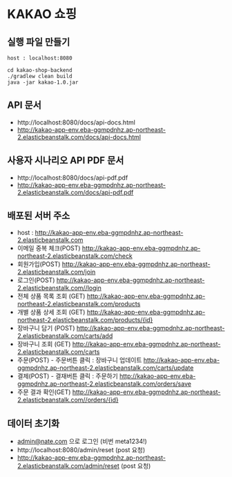 # KAKAO 쇼핑

## 실행 파일 만들기
```text
host : localhost:8080

cd kakao-shop-backend
./gradlew clean build
java -jar kakao-1.0.jar
```

## API 문서
- http://localhost:8080/docs/api-docs.html
- http://kakao-app-env.eba-ggmpdnhz.ap-northeast-2.elasticbeanstalk.com/docs/api-docs.html

## 사용자 시나리오 API PDF 문서
- http://localhost:8080/docs/api-pdf.pdf
- http://kakao-app-env.eba-ggmpdnhz.ap-northeast-2.elasticbeanstalk.com/docs/api-pdf.pdf

## 배포된 서버 주소
- host : http://kakao-app-env.eba-ggmpdnhz.ap-northeast-2.elasticbeanstalk.com
- 이메일 중복 체크(POST) http://kakao-app-env.eba-ggmpdnhz.ap-northeast-2.elasticbeanstalk.com/check
- 회원가입(POST) http://kakao-app-env.eba-ggmpdnhz.ap-northeast-2.elasticbeanstalk.com/join
- 로그인(POST) http://kakao-app-env.eba-ggmpdnhz.ap-northeast-2.elasticbeanstalk.com//login
- 전체 상품 목록 조회 (GET) http://kakao-app-env.eba-ggmpdnhz.ap-northeast-2.elasticbeanstalk.com/products
- 개별 상품 상세 조회 (GET) http://kakao-app-env.eba-ggmpdnhz.ap-northeast-2.elasticbeanstalk.com/products/{id}
- 장바구니 담기 (POST) http://kakao-app-env.eba-ggmpdnhz.ap-northeast-2.elasticbeanstalk.com/carts/add
- 장바구니 조회 (GET) http://kakao-app-env.eba-ggmpdnhz.ap-northeast-2.elasticbeanstalk.com/carts
- 주문(POST) - 주문버튼 클릭 : 장바구니 업데이트 http://kakao-app-env.eba-ggmpdnhz.ap-northeast-2.elasticbeanstalk.com/carts/update
- 결제(POST) - 결재버튼 클릭 : 주문하기 http://kakao-app-env.eba-ggmpdnhz.ap-northeast-2.elasticbeanstalk.com/orders/save
- 주문 결과 확인(GET) http://kakao-app-env.eba-ggmpdnhz.ap-northeast-2.elasticbeanstalk.com//orders/{id}

## 데이터 초기화
- admin@nate.com 으로 로그인 (비번 meta1234!)
- http://localhost:8080/admin/reset (post 요청)
- http://kakao-app-env.eba-ggmpdnhz.ap-northeast-2.elasticbeanstalk.com/admin/reset (post 요청)